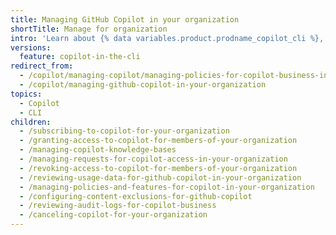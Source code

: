 ```yaml
---
title: Managing GitHub Copilot in your organization
shortTitle: Manage for organization
intro: 'Learn about {% data variables.product.prodname_copilot_cli %}, including use cases, best practices, and limitations.'
versions:
  feature: copilot-in-the-cli
redirect_from:
  - /copilot/managing-copilot/managing-policies-for-copilot-business-in-your-organization
  - /copilot/managing-github-copilot-in-your-organization
topics:
  - Copilot
  - CLI
children:
  - /subscribing-to-copilot-for-your-organization
  - /granting-access-to-copilot-for-members-of-your-organization
  - /managing-copilot-knowledge-bases
  - /managing-requests-for-copilot-access-in-your-organization
  - /revoking-access-to-copilot-for-members-of-your-organization
  - /reviewing-usage-data-for-github-copilot-in-your-organization
  - /managing-policies-and-features-for-copilot-in-your-organization
  - /configuring-content-exclusions-for-github-copilot
  - /reviewing-audit-logs-for-copilot-business
  - /canceling-copilot-for-your-organization
---
```


